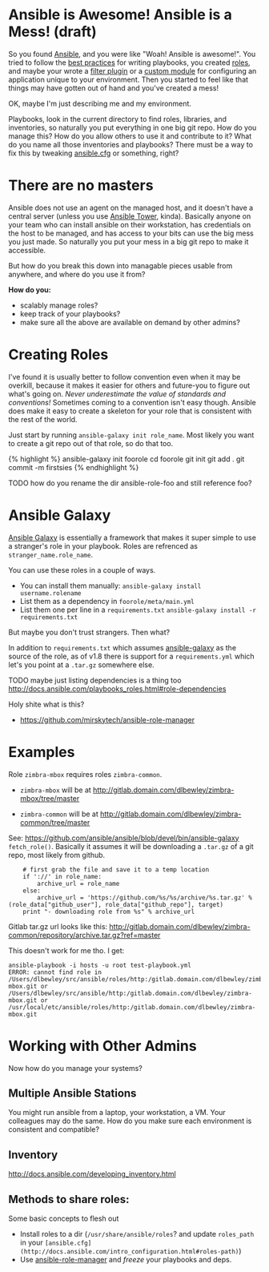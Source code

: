 # Ansible is Awesome! Ansible is a Mess! (draft) #

So you found [Ansible](http://www.ansible.com), and you were like "Woah! Ansible is awesome!". You tried to follow the [best practices](http://docs.ansible.com/playbooks_best_practices.html) for writing playbooks, you created [roles](http://docs.ansible.com/playbooks_roles.html), and maybe your wrote a [filter plugin](http://docs.ansible.com/developing_plugins.html) or a [custom module](http://docs.ansible.com/developing_modules.html) for configuring an application unique to your environment. Then you started to feel like that things may have gotten out of hand and you've created a mess!

OK, maybe I'm just describing me and my environment.

Playbooks, look in the current directory to find roles, libraries, and inventories, so naturally you put everything in one big git repo. How do you manage this? How do you allow others to use it and contribute to it? What do you name all those inventories and playbooks? There must be a way to fix this by tweaking [ansible.cfg](http://docs.ansible.com/intro_configuration.html) or something, right?

# There are no masters #

Ansible does not use an agent on the managed host, and it doesn't have a central server (unless you use [Ansible Tower](http://docs.ansible.com/tower.html), kinda). Basically anyone on your team who can install ansible on their workstation, has credentials on the host to be managed, and has access to your bits can use the big mess you just made. So naturally you put your mess in a big git repo to make it accessible.

But how do you break this down into managable pieces usable from anywhere, and where do you use it from?

**How do you:**
- scalably manage roles?
- keep track of your playbooks?
- make sure all the above are available on demand by other admins?

# Creating Roles #

I've found it is usually better to follow convention even when it may be overkill, because it makes it easier for others and future-you to figure out what's going on. _Never underestimate the value of standards and conventions!_ Sometimes coming to a convention isn't easy though. Ansible does make it easy to create a skeleton for your role that is consistent with the rest of the world. 

Just start by running `ansible-galaxy init role_name`. Most likely you want to create a git repo out of that role, so do that too.

{% highlight %}
ansible-galaxy init foorole
cd foorole
git init
git add .
git commit -m firstsies
{% endhighlight %}

TODO how do you rename the dir ansible-role-foo and still reference foo?


# Ansible Galaxy #

[Ansible Galaxy](http://galaxy.ansible.com/) is essentially a framework that makes it super simple to use a stranger's role in your playbook. Roles are refrenced as `stranger_name.role_name`.

You can use these roles in a couple of ways. 

- You can install them manually:
 `ansible-galaxy install username.rolename`
- List them as a dependency in `foorole/meta/main.yml`
- List them one per line in a `requirements.txt`
 `ansible-galaxy install -r requirements.txt`

But maybe you don't trust strangers. Then what?

In addition to `requirements.txt` which assumes [ansible-galaxy](http://galaxy.ansible.com/) as the source of the role, as of v1.8 there is support for a `requirements.yml` which let's you point at a `.tar.gz` somewhere else.

TODO maybe just listing dependencies is a thing too
http://docs.ansible.com/playbooks_roles.html#role-dependencies

Holy shite what is this?
- https://github.com/mirskytech/ansible-role-manager

# Examples #

Role `zimbra-mbox` requires roles `zimbra-common`.

- `zimbra-mbox` will be at 
  http://gitlab.domain.com/dlbewley/zimbra-mbox/tree/master

- `zimbra-common` will be at 
  http://gitlab.domain.com/dlbewley/zimbra-common/tree/master


See: https://github.com/ansible/ansible/blob/devel/bin/ansible-galaxy `fetch_role()`. Basically it assumes it will be downloading a `.tar.gz` of a git repo, most likely from github.


```
    # first grab the file and save it to a temp location
    if '://' in role_name:
        archive_url = role_name
    else: 
        archive_url = 'https://github.com/%s/%s/archive/%s.tar.gz' % (role_data["github_user"], role_data["github_repo"], target)
    print "- downloading role from %s" % archive_url
```

Gitlab tar.gz url looks like this:
  http://gitlab.domain.com/dlbewley/zimbra-common/repository/archive.tar.gz?ref=master

This doesn't work for me tho. I get:

```
ansible-playbook -i hosts -u root test-playbook.yml
ERROR: cannot find role in /Users/dlbewley/src/ansible/roles/http:/gitlab.domain.com/dlbewley/zimbra-mbox.git or /Users/dlbewley/src/ansible/http:/gitlab.domain.com/dlbewley/zimbra-mbox.git or /usr/local/etc/ansible/roles/http:/gitlab.domain.com/dlbewley/zimbra-mbox.git
```

# Working with Other Admins #

Now how do you manage your systems?

Multiple Ansible Stations
---
You might run ansible from a laptop, your workstation, a VM. Your colleagues may do the same. How do you make sure each environment is consistent and compatible?

Inventory
---
http://docs.ansible.com/developing_inventory.html


Methods to share roles:
---

Some basic concepts to flesh out

- Install roles to a dir (`/usr/share/ansible/roles`? and update `roles_path` in your `[ansible.cfg](http://docs.ansible.com/intro_configuration.html#roles-path)`)
- Use [ansible-role-manager](https://github.com/mirskytech/ansible-role-manager) and _freeze_ your playbooks and deps.
